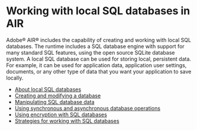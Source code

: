 # Working with local SQL databases in AIR

<div>

Adobe® AIR® includes the capability of creating and working with local SQL
databases. The runtime includes a SQL database engine with support for many
standard SQL features, using the open source SQLite database system. A local SQL
database can be used for storing local, persistent data. For example, it can be
used for application data, application user settings, documents, or any other
type of data that you want your application to save locally.

- [About local SQL databases](WS5b3ccc516d4fbf351e63e3d118666ade46-7d29.html)
- [Creating and modifying a database](WS5b3ccc516d4fbf351e63e3d118666ade46-7d49.html)
- [Manipulating SQL database data](WS5b3ccc516d4fbf351e63e3d118666ade46-7d27.html)
- [Using synchronous and asynchronous database operations](WS5b3ccc516d4fbf351e63e3d118666ade46-7d39.html)
- [Using encryption with SQL databases](WS8AFC5E35-DC79-4082-9AD4-DE1A2B41DAAF.html)
- [Strategies for working with SQL databases](WS5b3ccc516d4fbf351e63e3d118666ade46-7d25.html)

</div>

<div>

<div>

</div>

</div>
